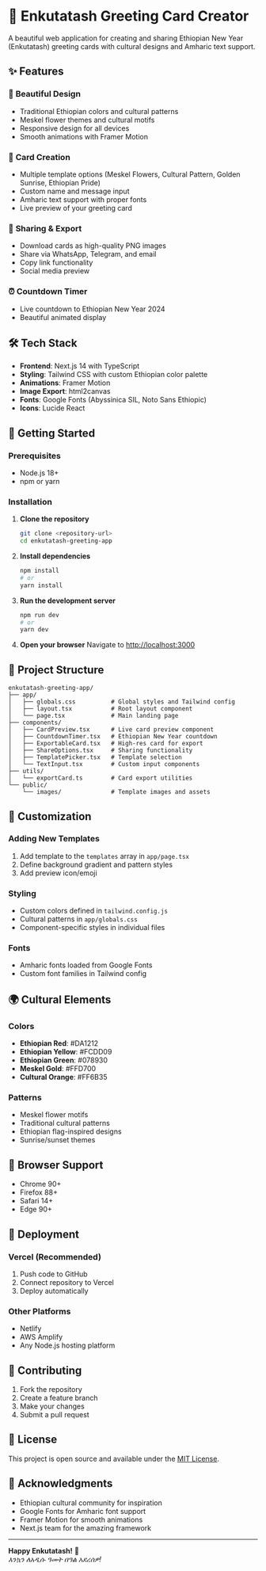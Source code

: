# 🌺 Enkutatash Greeting Card Creator

A beautiful web application for creating and sharing Ethiopian New Year (Enkutatash) greeting cards with cultural designs and Amharic text support.

## ✨ Features

### 🎨 **Beautiful Design**
- Traditional Ethiopian colors and cultural patterns
- Meskel flower themes and cultural motifs
- Responsive design for all devices
- Smooth animations with Framer Motion

### 🎯 **Card Creation**
- Multiple template options (Meskel Flowers, Cultural Pattern, Golden Sunrise, Ethiopian Pride)
- Custom name and message input
- Amharic text support with proper fonts
- Live preview of your greeting card

### 📱 **Sharing & Export**
- Download cards as high-quality PNG images
- Share via WhatsApp, Telegram, and email
- Copy link functionality
- Social media preview

### ⏰ **Countdown Timer**
- Live countdown to Ethiopian New Year 2024
- Beautiful animated display

## 🛠️ Tech Stack

- **Frontend**: Next.js 14 with TypeScript
- **Styling**: Tailwind CSS with custom Ethiopian color palette
- **Animations**: Framer Motion
- **Image Export**: html2canvas
- **Fonts**: Google Fonts (Abyssinica SIL, Noto Sans Ethiopic)
- **Icons**: Lucide React

## 🚀 Getting Started

### Prerequisites
- Node.js 18+ 
- npm or yarn

### Installation

1. **Clone the repository**
   ```bash
   git clone <repository-url>
   cd enkutatash-greeting-app
   ```

2. **Install dependencies**
   ```bash
   npm install
   # or
   yarn install
   ```

3. **Run the development server**
   ```bash
   npm run dev
   # or
   yarn dev
   ```

4. **Open your browser**
   Navigate to [http://localhost:3000](http://localhost:3000)

## 📁 Project Structure

```
enkutatash-greeting-app/
├── app/
│   ├── globals.css          # Global styles and Tailwind config
│   ├── layout.tsx           # Root layout component
│   └── page.tsx             # Main landing page
├── components/
│   ├── CardPreview.tsx      # Live card preview component
│   ├── CountdownTimer.tsx   # Ethiopian New Year countdown
│   ├── ExportableCard.tsx   # High-res card for export
│   ├── ShareOptions.tsx     # Sharing functionality
│   ├── TemplatePicker.tsx   # Template selection
│   └── TextInput.tsx        # Custom input components
├── utils/
│   └── exportCard.ts        # Card export utilities
└── public/
    └── images/              # Template images and assets
```

## 🎨 Customization

### Adding New Templates
1. Add template to the `templates` array in `app/page.tsx`
2. Define background gradient and pattern styles
3. Add preview icon/emoji

### Styling
- Custom colors defined in `tailwind.config.js`
- Cultural patterns in `app/globals.css`
- Component-specific styles in individual files

### Fonts
- Amharic fonts loaded from Google Fonts
- Custom font families in Tailwind config

## 🌍 Cultural Elements

### Colors
- **Ethiopian Red**: #DA1212
- **Ethiopian Yellow**: #FCDD09  
- **Ethiopian Green**: #078930
- **Meskel Gold**: #FFD700
- **Cultural Orange**: #FF6B35

### Patterns
- Meskel flower motifs
- Traditional cultural patterns
- Ethiopian flag-inspired designs
- Sunrise/sunset themes

## 📱 Browser Support

- Chrome 90+
- Firefox 88+
- Safari 14+
- Edge 90+

## 🚀 Deployment

### Vercel (Recommended)
1. Push code to GitHub
2. Connect repository to Vercel
3. Deploy automatically

### Other Platforms
- Netlify
- AWS Amplify
- Any Node.js hosting platform

## 🤝 Contributing

1. Fork the repository
2. Create a feature branch
3. Make your changes
4. Submit a pull request

## 📄 License

This project is open source and available under the [MIT License](LICENSE).

## 🙏 Acknowledgments

- Ethiopian cultural community for inspiration
- Google Fonts for Amharic font support
- Framer Motion for smooth animations
- Next.js team for the amazing framework

---

**Happy Enkutatash!** 🎉  
*እንኳን ለአዲሱ ዓመት በዓል አደረሰዎ!*
